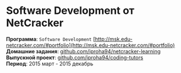 # Software Development от NetCracker

**Программа**: `Software Development` [http://msk.edu-netcracker.com/#portfolio](http://msk.edu-netcracker.com/#portfolio)  
**Домашние задания**: [github.com/iproha94/netcracker-learning](https://github.com/iproha94/netcracker-learning)  
**Выпускной проект**: [github.com/iproha94/coding-tutors](https://github.com/iproha94/coding-tutors)  
**Период**: 2015 март - 2015 декабрь